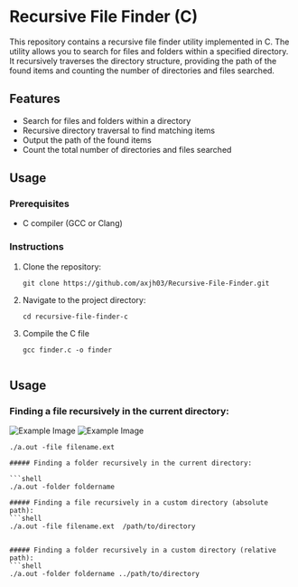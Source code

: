 # Recursive File Finder (C)

This repository contains a recursive file finder utility implemented in C. The utility allows you to search for files and folders within a specified directory. It recursively traverses the directory structure, providing the path of the found items and counting the number of directories and files searched.

## Features

- Search for files and folders within a directory
- Recursive directory traversal to find matching items
- Output the path of the found items
- Count the total number of directories and files searched

## Usage

### Prerequisites

- C compiler (GCC or Clang)

### Instructions

1. Clone the repository:

   ```shell
   git clone https://github.com/axjh03/Recursive-File-Finder.git

2. Navigate to the project directory:
    ```shell
    cd recursive-file-finder-c

3. Compile the C file
    ```shell
    gcc finder.c -o finder


## Usage
### Finding a file recursively in the current directory:
![Example Image](./image1.png)
![Example Image](./image.png)

```shell
./a.out -file filename.ext

##### Finding a folder recursively in the current directory:

```shell
./a.out -folder foldername

##### Finding a file recursively in a custom directory (absolute path):
```shell
./a.out -file filename.ext  /path/to/directory


##### Finding a folder recursively in a custom directory (relative path):
```shell
./a.out -folder foldername ../path/to/directory

